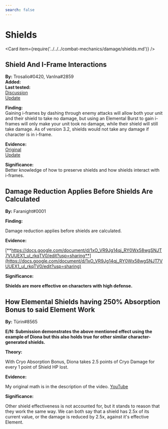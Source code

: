 ```yaml
---
search: false
---
```


# Shields

<Card item={require('../../../combat-mechanics/damage/shields.md')} />

## Shield And I-Frame Interactions

**By:** Trosalio\#0420, VanIna\#2859  
**Added:** <Version date="2021-06-03" />  
**Last tested:** <VersionHl date="2022-11-02" />  
[Discussion](https://tickets.deeznuts.moe/ticket-archive/attachments_848458542024622090_849942582167470090_transcript-shield-and-iframe-interactions.html)  
[Update](https://tickets.deeznuts.moe/transcripts/update-for-shield-and-i-frame-interaction)

**Finding:**  
Gaining i-frames by dashing through enemy attacks will allow both your unit and their shield to take no damage, but using an Elemental Burst to gain i-frames will only make your unit took no damage, while their shield will still take damage. As of version 3.2, shields would not take any damage if character is in i-frame.

**Evidence:**     
[Original](https://www.youtube.com/watch?v=JoPfS5cqSJs)  
[Update](https://www.youtube.com/watch?v=kMTfINpMXwc)

**Significance:**  
Better knowledge of how to preserve shields and how shields interact with i-frames.

## Damage Reduction Applies Before Shields Are Calculated

**By:** Faranight\#0001

**Finding:**

Damage reduction applies before shields are calculated.

**Evidence:**

[**https://docs.google.com/document/d/1xO_VR9Jg14qj_RY0Wx58wgSNJT7VUUEX1_ul_rkqTV0/edit?usp=sharing**](https://docs.google.com/document/d/1xO_VR9Jg14qj_RY0Wx58wgSNJT7VUUEX1_ul_rkqTV0/edit?usp=sharing)

**Significance:**

**Shields are more effective on characters with high defense.**

## How Elemental Shields having 250% Absorption Bonus to said Element Work

**By:** Türin\#8565

**E/N: Submission demonstrates the above mentioned effect using the example of Diona but this also holds true for other similar character-generated shields.**

**Theory:**

With Cryo Absorption Bonus, Diona takes 2.5 points of Cryo Damage for every 1 point of Shield HP lost.

**Evidence:**

My original math is in the description of the video. [YouTube](https://www.youtube.com/watch?v=Gk41KCMjfCI&feature=youtu.be)

**Significance:**

Other shield effectiveness is not accounted for, but it stands to reason that they work the same way. We can both say that a shield has 2.5x of its current value, or the damage is reduced by 2.5x, against it's effective Element.
